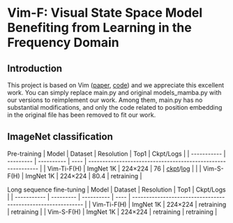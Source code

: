 # Vim-F: Visual State Space Model Benefiting from Learning in the Frequency Domain

## Introduction

This project is based on  Vim ([paper](https://arxiv.org/abs/2401.09417), [code](https://github.com/hustvl/Vim)) and we appreciate this excellent work. You can simply replace main.py and original models_mamba.py with our versions to reimplement our work. Among them, main.py has no substantial modifications, and only the code related to position embedding in the original file has been removed to fit our work.


## ImageNet classification

Pre-training
| Model       | Dataset   | Resolution | Top1 | Ckpt/Logs                                                    |
| ----------- | --------- | ---------- | ---- | ------------------------------------------------------------ |
| Vim-Ti-F(H) | ImgNet 1K | 224×224    | 76 | [ckpt](https://github.com/yws-wxs/Vim-F/releases/download/v1.0.0.0/checkpoint.pth)/[log](https://github.com/yws-wxs/Vim-F/releases/download/v1.0.0.0/log.txt) |                                                      |
| Vim-S-F(H)  | ImgNet 1K | 224×224    | 80.4 | retraining                                                   |


Long sequence fine-tuning
| Model       | Dataset   | Resolution | Top1 | Ckpt/Logs                                                    |
| ----------- | --------- | ---------- | ---- | ------------------------------------------------------------ |
| Vim-Ti-F(H) | ImgNet 1K | 224×224    | retraining | retraining                                             |
| Vim-S-F(H)  | ImgNet 1K | 224×224    | retraining | retraining                                             |

